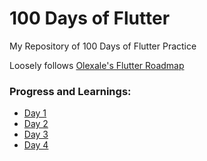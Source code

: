 # 100 Days of Flutter
My Repository of 100 Days of Flutter Practice

Loosely follows [Olexale's Flutter Roadmap](https://github.com/olexale/flutter_roadmap)

### Progress and Learnings:
- [Day 1](https://github.com/Enhancifire/100-Days-of-Flutter/blob/main/Day%20001/Progress.md)
- [Day 2](https://github.com/Enhancifire/100-Days-of-Flutter/blob/main/Day%20002/Progress.md)
- [Day 3](https://github.com/Enhancifire/100-Days-of-Flutter/blob/main/Day%20003/Progress.md)
- [Day 4](https://github.com/Enhancifire/100-Days-of-Flutter/blob/main/Day%20004/Progress.md)
